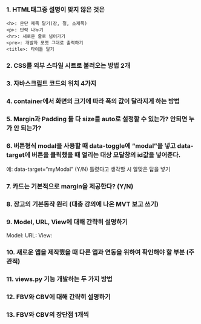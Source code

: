 ### 1. HTML태그중 설명이 맞지 않은 것은
~~~
<h>: 문단 제목 달기(장, 절, 소제목)
<p>: 단락 나누기
<hr>: 새로운 줄로 넘어가기
<pre>: 개발자 포맷 그대로 출력하기
<title>: 타이틀 달기
~~~
    
### 2. CSS를 외부 스타일 시트로 불러오는 방법 2개
    
### 3. 자바스크립트 코드의 위치 4가지
    
### 4. container에서 화면의 크기에 따라 폭의 값이 달라지게 하는 방법
    
### 5. Margin과 Padding 둘 다 size를 auto로 설정할 수 있는가? 안되면 누가 안 되는가?
    
### 6. 버튼형식 modal을 사용할 때 data-toggle에 “modal”을 넣고 data-target에 버튼을 클릭했을 때 열리는 대상 모달창의 id값을 넣어준다.
예: data-target=“myModal”
(Y/N) 틀렸다고 생각할 시 알맞은 답을 넣기
    
### 7. 카드는 기본적으로 margin을 제공한다? (Y/N)
    
### 8. 장고의 기본동작 원리 (대충 강의에 나온 MVT 보고 쓰기)
    
### 9. Model, URL, View에 대해 간략히 설명하기
Model: 
URL: 
View: 
     
### 10. 새로운 앱을 제작했을 때 다른 앱과 연동을 위하여 확인해야 할 부분 (주관적)
    
### 11. views.py 기능 개발하는 두 가지 방법
    
### 12. FBV와 CBV에 대해 간략히 설명하기
    
### 13. FBV와 CBV의 장단점 1개씩
    
